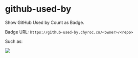 # github-used-by

Show GitHub Used by Count as Badge.

Badge URL: `https://github-used-by.chyroc.cn/<owner>/<repo>`

Such as:

![](https://github-used-by.chyroc.cn/chyroc/lark.svg)
